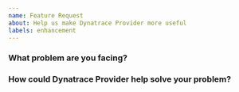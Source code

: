 ```yaml
---
name: Feature Request
about: Help us make Dynatrace Provider more useful
labels: enhancement
---
```

<!--
Thank you for helping to improve Dynatrace Provider!

Please be sure to search for open issues before raising a new one. We use issues
for bug reports and feature requests. Please find us at https://slack.crossplane.io
for questions, support, and discussion.
-->

### What problem are you facing?
<!--
Please tell us a little about your use case - it's okay if it's hypothetical!
Leading with this context helps frame the feature request so we can ensure we
implement it sensibly.
--->

### How could Dynatrace Provider help solve your problem?
<!--
Let us know how you think Dynatrace Provider could help with your use case.
-->
